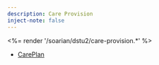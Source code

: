 ```yaml
---
description: Care Provision
inject-note: false
---
```


<%= render '/soarian/dstu2/care-provision.*' %>

* [CarePlan](../care-provision/careplan)
